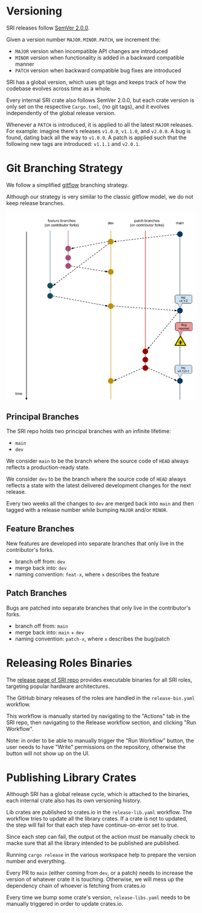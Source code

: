 # Versioning

SRI releases follow [SemVer 2.0.0](https://semver.org/).

Given a version number `MAJOR.MINOR.PATCH`, we increment the:
- `MAJOR` version when incompatible API changes are introduced
- `MINOR` version when functionality is added in a backward compatible manner
- `PATCH` version when backward compatible bug fixes are introduced

SRI has a global version, which uses git tags and keeps track of how the codebase evolves across time as a whole.

Every internal SRI crate also follows SemVer 2.0.0, but each crate version is only set on the respective `Cargo.toml`,
(no git tags), and it evolves independently of the global release version.

Whenever a `PATCH` is introduced, it is applied to all the latest `MAJOR` releases.
For example: imagine there's releases `v1.0.0`, `v1.1.0`, and `v2.0.0`. A bug is found, dating back all the way to `v1.0.0`.
A patch is applied such that the following new tags are introduced: `v1.1.1` and `v2.0.1`.

# Git Branching Strategy

We follow a simplified [gitflow](https://nvie.com/posts/a-successful-git-branching-model/) branching strategy.

Although our strategy is very similar to the classic gitflow model, we do not keep release branches.

![](git-branching.png)

## Principal Branches

The SRI repo holds two principal branches with an infinite lifetime:
- `main`
- `dev`

We consider `main` to be the branch where the source code of `HEAD` always reflects a production-ready state.

We consider `dev` to be the branch where the source code of `HEAD` always reflects a state with the latest delivered development changes for the next release.

Every two weeks all the changes to `dev` are merged back into `main` and then tagged with a release number while bumping `MAJOR` and/or `MINOR`.

## Feature Branches

New features are developed into separate branches that only live in the contributor's forks.

- branch off from: `dev`
- merge back into: `dev`
- naming convention: `feat-x`, where `x` describes the feature

## Patch Branches

Bugs are patched into separate branches that only live in the contributor's forks.

- branch off from: `main`
- merge back into: `main` + `dev`
- naming convention: `patch-x`, where `x` describes the bug/patch

# Releasing Roles Binaries

The [release page of SRI repo](https://github.com/stratum-mining/stratum/releases) provides executable binaries for all SRI roles, targeting popular hardware architectures.

The GitHub binary releases of the roles are handled in the `release-bin.yaml` workflow.

This workflow is manually started by navigating to the "Actions" tab in the SRI repo, then navigating to the Release workflow section, and clicking "Run Workflow".

Note: in order to be able to manually trigger the "Run Workflow" button, the user needs to have "Write" permissions on the repository, otherwise the button will not show up on the UI.

# Publishing Library Crates

Although SRI has a global release cycle, which is attached to the binaries, each internal crate also has its own versioning history.

Lib crates are published to crates.io in the `release-lib.yaml` workflow. The workflow tries to update all the library crates. 
If a crate is not to updated, the step will fail for that each step have continue-on-error set to true.

Since each step can fail, the output ot the action must be manually check to macke sure that all the library intended to
be published are published.

Running `cargo release` in the various workspace help to prepare the version number and everything.

Every PR to `main` (either coming from `dev`, or a patch) needs to increase the version of whatever crate it is touching. Otherwise, we will mess up the dependency chain of whoever is fetching from crates.io

Every time we bump some crate's version, `release-libs.yaml` needs to be manually triggered in order to update crates.io.
